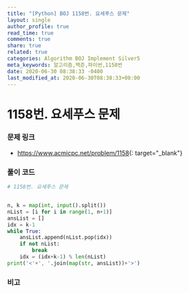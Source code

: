 ```yaml
---
title: "[Python] BOJ 1158번. 요세푸스 문제"
layout: single
author_profile: true
read_time: true
comments: true
share: true
related: true
categories: Algorithm BOJ Implement Silver5
meta_keywords: 알고리즘,백준,파이썬,1158번
date: 2020-06-30 08:38:33 -0400
last_modified_at: 2020-06-30T08:38:33+08:00
---
```


# 1158번. 요세푸스 문제

### 문제 링크
- <https://www.acmicpc.net/problem/1158>{: target="\_blank"}

### 풀이 코드

```python
# 1158번. 요세푸스 문제


n, k = map(int, input().split())
nList = [i for i in range(1, n+1)]
ansList = []
idx = k-1
while True:
    ansList.append(nList.pop(idx))
    if not nList:
        break
    idx = (idx+k-1) % len(nList)
print('<'+', '.join(map(str, ansList))+'>')
```

### 비고